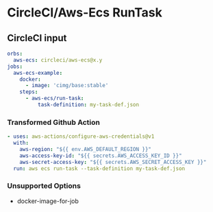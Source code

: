# CircleCI/Aws-Ecs RunTask

## CircleCI input

```yaml
orbs:
  aws-ecs: circleci/aws-ecs@x.y
jobs:
  aws-ecs-example:
    docker:
      - image: 'cimg/base:stable'
    steps:
      - aws-ecs/run-task:
          task-definition: my-task-def.json

```

### Transformed Github Action

```yaml
- uses: aws-actions/configure-aws-credentials@v1
  with:
    aws-region: "${{ env.AWS_DEFAULT_REGION }}"
    aws-access-key-id: "${{ secrets.AWS_ACCESS_KEY_ID }}"
    aws-secret-access-key: "${{ secrets.AWS_SECRET_ACCESS_KEY }}"
  run: aws ecs run-task --task-definition my-task-def.json
```

### Unsupported Options

- docker-image-for-job
